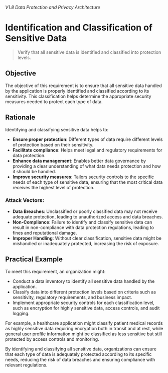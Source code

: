 *V1.8 Data Protection and Privacy Architecture*

# Identification and Classification of Sensitive Data

> Verify that all sensitive data is identified and classified into protection levels.

## Objective
The objective of this requirement is to ensure that all sensitive data handled by the application is properly identified and classified according to its sensitivity. This classification helps determine the appropriate security measures needed to protect each type of data.

## Rationale
Identifying and classifying sensitive data helps to:
- **Ensure proper protection**: Different types of data require different levels of protection based on their sensitivity.
- **Facilitate compliance**: Helps meet legal and regulatory requirements for data protection.
- **Enhance data management**: Enables better data governance by providing a clear understanding of what data needs protection and how it should be handled.
- **Improve security measures**: Tailors security controls to the specific needs of each type of sensitive data, ensuring that the most critical data receives the highest level of protection.

### Attack Vectors:
- **Data Breaches**: Unclassified or poorly classified data may not receive adequate protection, leading to unauthorized access and data breaches.
- **Non-Compliance**: Failure to identify and classify sensitive data can result in non-compliance with data protection regulations, leading to fines and reputational damage.
- **Improper Handling**: Without clear classification, sensitive data might be mishandled or inadequately protected, increasing the risk of exposure.

## Practical Example
To meet this requirement, an organization might:
- Conduct a data inventory to identify all sensitive data handled by the application.
- Classify data into different protection levels based on criteria such as sensitivity, regulatory requirements, and business impact.
- Implement appropriate security controls for each classification level, such as encryption for highly sensitive data, access controls, and audit logging.

For example, a healthcare application might classify patient medical records as highly sensitive data requiring encryption both in transit and at rest, while general user profile information might be classified as less sensitive but still protected by access controls and monitoring.

By identifying and classifying all sensitive data, organizations can ensure that each type of data is adequately protected according to its specific needs, reducing the risk of data breaches and ensuring compliance with relevant regulations.
